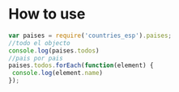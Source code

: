 # How to use

```javascript
var paises = require('countries_esp').paises;
//todo el objecto
console.log(paises.todos)
//pais por pais
paises.todos.forEach(function(element) {
 console.log(element.name)   
});
```

